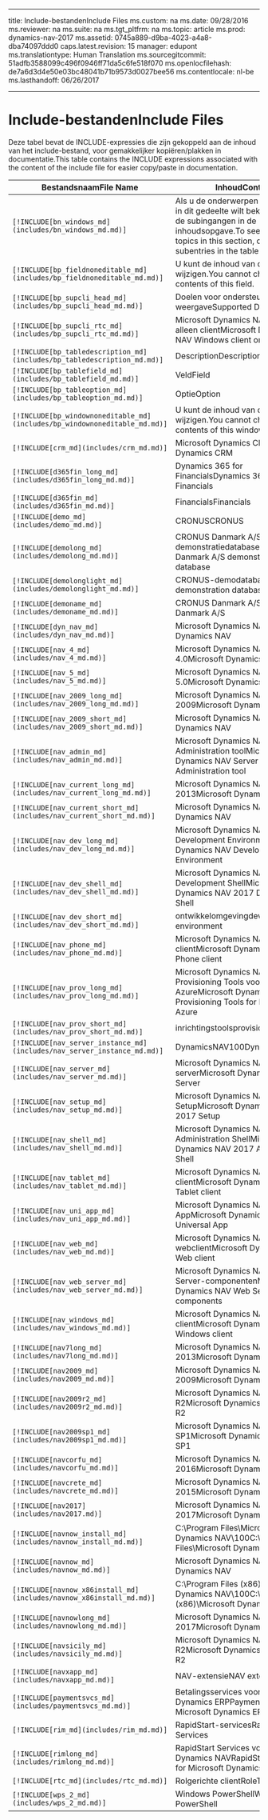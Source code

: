 
---
title: <span data-ttu-id="71f7a-101">Include-bestanden</span><span class="sxs-lookup"><span data-stu-id="71f7a-101">Include Files</span></span>
ms.custom: na
ms.date: 09/28/2016
ms.reviewer: na
ms.suite: na
ms.tgt_pltfrm: na
ms.topic: article
ms.prod: dynamics-nav-2017
ms.assetid: 0745a889-d9ba-4023-a4a8-dba74097ddd0
caps.latest.revision: 15
manager: edupont
ms.translationtype: Human Translation
ms.sourcegitcommit: 51adfb3588099c496f0946ff71da5c6fe518f070
ms.openlocfilehash: de7a6d3d4e50e03bc48041b71b9573d0027bee56
ms.contentlocale: nl-be
ms.lasthandoff: 06/26/2017

---

# <a name="include-files"></a><span data-ttu-id="71f7a-102">Include-bestanden</span><span class="sxs-lookup"><span data-stu-id="71f7a-102">Include Files</span></span>

<span data-ttu-id="71f7a-103">Deze tabel bevat de INCLUDE-expressies die zijn gekoppeld aan de inhoud van het include-bestand, voor gemakkelijker kopiëren/plakken in documentatie.</span><span class="sxs-lookup"><span data-stu-id="71f7a-103">This table contains the INCLUDE expressions associated with the content of the include file for easier copy/paste in documentation.</span></span>

|<span data-ttu-id="71f7a-104">Bestandsnaam</span><span class="sxs-lookup"><span data-stu-id="71f7a-104">File Name</span></span>   |<span data-ttu-id="71f7a-105">Inhoud</span><span class="sxs-lookup"><span data-stu-id="71f7a-105">Content</span></span>  |
|------------|---------|
|`[!INCLUDE[bn_windows_md](includes/bn_windows_md.md)]`|<span data-ttu-id="71f7a-106">Als u de onderwerpen over vensters in dit gedeelte wilt bekijken, kiest u de subingangen in de inhoudsopgave.</span><span class="sxs-lookup"><span data-stu-id="71f7a-106">To see the window topics in this section, choose the subentries in the table of contents.</span></span>|
|`[!INCLUDE[bp_fieldnoneditable_md](includes/bp_fieldnoneditable_md.md)]`|<span data-ttu-id="71f7a-107">U kunt de inhoud van dit veld niet wijzigen.</span><span class="sxs-lookup"><span data-stu-id="71f7a-107">You cannot change the contents of this field.</span></span>|
|`[!INCLUDE[bp_supcli_head_md](includes/bp_supcli_head_md.md)]`|<span data-ttu-id="71f7a-108">Doelen voor ondersteunde weergave</span><span class="sxs-lookup"><span data-stu-id="71f7a-108">Supported Display Targets</span></span>|
|`[!INCLUDE[bp_supcli_rtc_md](includes/bp_supcli_rtc_md.md)]`|<span data-ttu-id="71f7a-109">Microsoft Dynamics NAV Windows alleen client</span><span class="sxs-lookup"><span data-stu-id="71f7a-109">Microsoft Dynamics NAV Windows client only</span></span>|
|`[!INCLUDE[bp_tabledescription_md](includes/bp_tabledescription_md.md)]`|<span data-ttu-id="71f7a-110">Description</span><span class="sxs-lookup"><span data-stu-id="71f7a-110">Description</span></span>| 
|`[!INCLUDE[bp_tablefield_md](includes/bp_tablefield_md.md)]`|<span data-ttu-id="71f7a-111">Veld</span><span class="sxs-lookup"><span data-stu-id="71f7a-111">Field</span></span>|
|`[!INCLUDE[bp_tableoption_md](includes/bp_tableoption_md.md)]`|<span data-ttu-id="71f7a-112">Optie</span><span class="sxs-lookup"><span data-stu-id="71f7a-112">Option</span></span>|
|`[!INCLUDE[bp_windownoneditable_md](includes/bp_windownoneditable_md.md)]`|<span data-ttu-id="71f7a-113">U kunt de inhoud van dit venster niet wijzigen.</span><span class="sxs-lookup"><span data-stu-id="71f7a-113">You cannot change the contents of this window.</span></span>|
|`[!INCLUDE[crm_md](includes/crm_md.md)]`|<span data-ttu-id="71f7a-114">Microsoft Dynamics CRM</span><span class="sxs-lookup"><span data-stu-id="71f7a-114">Microsoft Dynamics CRM</span></span>|
|`[!INCLUDE[d365fin_long_md](includes/d365fin_long_md.md)]`|<span data-ttu-id="71f7a-115">Dynamics 365 for Financials</span><span class="sxs-lookup"><span data-stu-id="71f7a-115">Dynamics 365 for Financials</span></span>|
|`[!INCLUDE[d365fin_md](includes/d365fin_md.md)]`|<span data-ttu-id="71f7a-116">Financials</span><span class="sxs-lookup"><span data-stu-id="71f7a-116">Financials</span></span>|
|`[!INCLUDE[demo_md](includes/demo_md.md)]`|<span data-ttu-id="71f7a-117">CRONUS</span><span class="sxs-lookup"><span data-stu-id="71f7a-117">CRONUS</span></span>|
|`[!INCLUDE[demolong_md](includes/demolong_md.md)]`|<span data-ttu-id="71f7a-118">CRONUS Danmark A/S demonstratiedatabase</span><span class="sxs-lookup"><span data-stu-id="71f7a-118">CRONUS Danmark A/S demonstration database</span></span>|
|`[!INCLUDE[demolonglight_md](includes/demolonglight_md.md)]`|<span data-ttu-id="71f7a-119">CRONUS-demodatabase</span><span class="sxs-lookup"><span data-stu-id="71f7a-119">CRONUS demonstration database</span></span>|
|`[!INCLUDE[demoname_md](includes/demoname_md.md)]`|<span data-ttu-id="71f7a-120">CRONUS Danmark A/S</span><span class="sxs-lookup"><span data-stu-id="71f7a-120">CRONUS Danmark A/S</span></span>|
|`[!INCLUDE[dyn_nav_md](includes/dyn_nav_md.md)]`|<span data-ttu-id="71f7a-121">Microsoft Dynamics NAV</span><span class="sxs-lookup"><span data-stu-id="71f7a-121">Microsoft Dynamics NAV</span></span>|
|`[!INCLUDE[nav_4_md](includes/nav_4_md.md)]`|<span data-ttu-id="71f7a-122">Microsoft Dynamics NAV 4.0</span><span class="sxs-lookup"><span data-stu-id="71f7a-122">Microsoft Dynamics NAV 4.0</span></span>|
|`[!INCLUDE[nav_5_md](includes/nav_5_md.md)]`|<span data-ttu-id="71f7a-123">Microsoft Dynamics NAV 5.0</span><span class="sxs-lookup"><span data-stu-id="71f7a-123">Microsoft Dynamics NAV 5.0</span></span>|
|`[!INCLUDE[nav_2009_long_md](includes/nav_2009_long_md.md)]`|<span data-ttu-id="71f7a-124">Microsoft Dynamics NAV 2009</span><span class="sxs-lookup"><span data-stu-id="71f7a-124">Microsoft Dynamics NAV 2009</span></span>|
|`[!INCLUDE[nav_2009_short_md](includes/nav_2009_short_md.md)]`|<span data-ttu-id="71f7a-125">Microsoft Dynamics NAV</span><span class="sxs-lookup"><span data-stu-id="71f7a-125">Microsoft Dynamics NAV</span></span>|
|`[!INCLUDE[nav_admin_md](includes/nav_admin_md.md)]`|<span data-ttu-id="71f7a-126">Microsoft Dynamics NAV Server Administration tool</span><span class="sxs-lookup"><span data-stu-id="71f7a-126">Microsoft Dynamics NAV Server Administration tool</span></span>|
|`[!INCLUDE[nav_current_long_md](includes/nav_current_long_md.md)]`|<span data-ttu-id="71f7a-127">Microsoft Dynamics NAV 2013</span><span class="sxs-lookup"><span data-stu-id="71f7a-127">Microsoft Dynamics NAV 2013</span></span>|
|`[!INCLUDE[nav_current_short_md](includes/nav_current_short_md.md)]`|<span data-ttu-id="71f7a-128">Microsoft Dynamics NAV</span><span class="sxs-lookup"><span data-stu-id="71f7a-128">Microsoft Dynamics NAV</span></span>|
|`[!INCLUDE[nav_dev_long_md](includes/nav_dev_long_md.md)]`|<span data-ttu-id="71f7a-129">Microsoft Dynamics NAV Development Environment</span><span class="sxs-lookup"><span data-stu-id="71f7a-129">Microsoft Dynamics NAV Development Environment</span></span>|
|`[!INCLUDE[nav_dev_shell_md](includes/nav_dev_shell_md.md)]`|<span data-ttu-id="71f7a-130">Microsoft Dynamics NAV 2017 Development Shell</span><span class="sxs-lookup"><span data-stu-id="71f7a-130">Microsoft Dynamics NAV 2017 Development Shell</span></span>|
|`[!INCLUDE[nav_dev_short_md](includes/nav_dev_short_md.md)]`|<span data-ttu-id="71f7a-131">ontwikkelomgeving</span><span class="sxs-lookup"><span data-stu-id="71f7a-131">development environment</span></span>|
|`[!INCLUDE[nav_phone_md](includes/nav_phone_md.md)]`|<span data-ttu-id="71f7a-132">Microsoft Dynamics NAV Phone client</span><span class="sxs-lookup"><span data-stu-id="71f7a-132">Microsoft Dynamics NAV Phone client</span></span>|
|`[!INCLUDE[nav_prov_long_md](includes/nav_prov_long_md.md)]`|<span data-ttu-id="71f7a-133">Microsoft Dynamics NAV Provisioning Tools voor Microsoft Azure</span><span class="sxs-lookup"><span data-stu-id="71f7a-133">Microsoft Dynamics NAV Provisioning Tools for Microsoft Azure</span></span>|
|`[!INCLUDE[nav_prov_short_md](includes/nav_prov_short_md.md)]`|<span data-ttu-id="71f7a-134">inrichtingstools</span><span class="sxs-lookup"><span data-stu-id="71f7a-134">provisioning tools</span></span>|
|`[!INCLUDE[nav_server_instance_md](includes/nav_server_instance_md.md)]`|<span data-ttu-id="71f7a-135">DynamicsNAV100</span><span class="sxs-lookup"><span data-stu-id="71f7a-135">DynamicsNAV100</span></span>|
|`[!INCLUDE[nav_server_md](includes/nav_server_md.md)]`|<span data-ttu-id="71f7a-136">Microsoft Dynamics NAV-server</span><span class="sxs-lookup"><span data-stu-id="71f7a-136">Microsoft Dynamics NAV Server</span></span>|
|`[!INCLUDE[nav_setup_md](includes/nav_setup_md.md)]`|<span data-ttu-id="71f7a-137">Microsoft Dynamics NAV 2017 Setup</span><span class="sxs-lookup"><span data-stu-id="71f7a-137">Microsoft Dynamics NAV 2017 Setup</span></span>|
|`[!INCLUDE[nav_shell_md](includes/nav_shell_md.md)]`|<span data-ttu-id="71f7a-138">Microsoft Dynamics NAV 2017 Administration Shell</span><span class="sxs-lookup"><span data-stu-id="71f7a-138">Microsoft Dynamics NAV 2017 Administration Shell</span></span>|
|`[!INCLUDE[nav_tablet_md](includes/nav_tablet_md.md)]`|<span data-ttu-id="71f7a-139">Microsoft Dynamics NAV Tablet-client</span><span class="sxs-lookup"><span data-stu-id="71f7a-139">Microsoft Dynamics NAV Tablet client</span></span>|
|`[!INCLUDE[nav_uni_app_md](includes/nav_uni_app_md.md)]`|<span data-ttu-id="71f7a-140">Microsoft Dynamics NAV Universal App</span><span class="sxs-lookup"><span data-stu-id="71f7a-140">Microsoft Dynamics NAV Universal App</span></span>|
|`[!INCLUDE[nav_web_md](includes/nav_web_md.md)]`|<span data-ttu-id="71f7a-141">Microsoft Dynamics NAV-webclient</span><span class="sxs-lookup"><span data-stu-id="71f7a-141">Microsoft Dynamics NAV Web client</span></span>|
|`[!INCLUDE[nav_web_server_md](includes/nav_web_server_md.md)]`|<span data-ttu-id="71f7a-142">Microsoft Dynamics NAV Web Server-componenten</span><span class="sxs-lookup"><span data-stu-id="71f7a-142">Microsoft Dynamics NAV Web Server components</span></span>|
|`[!INCLUDE[nav_windows_md](includes/nav_windows_md.md)]`|<span data-ttu-id="71f7a-143">Microsoft Dynamics NAV Windows-client</span><span class="sxs-lookup"><span data-stu-id="71f7a-143">Microsoft Dynamics NAV Windows client</span></span>|
|`[!INCLUDE[nav7long_md](includes/nav7long_md.md)]`|<span data-ttu-id="71f7a-144">Microsoft Dynamics NAV 2013</span><span class="sxs-lookup"><span data-stu-id="71f7a-144">Microsoft Dynamics NAV 2013</span></span>|
|`[!INCLUDE[nav2009_md](includes/nav2009_md.md)]`|<span data-ttu-id="71f7a-145">Microsoft Dynamics NAV 2009</span><span class="sxs-lookup"><span data-stu-id="71f7a-145">Microsoft Dynamics NAV 2009</span></span>|
|`[!INCLUDE[nav2009r2_md](includes/nav2009r2_md.md)]`|<span data-ttu-id="71f7a-146">Microsoft Dynamics NAV 2009 R2</span><span class="sxs-lookup"><span data-stu-id="71f7a-146">Microsoft Dynamics NAV 2009 R2</span></span>|
|`[!INCLUDE[nav2009sp1_md](includes/nav2009sp1_md.md)]`|<span data-ttu-id="71f7a-147">Microsoft Dynamics NAV 2009 SP1</span><span class="sxs-lookup"><span data-stu-id="71f7a-147">Microsoft Dynamics NAV 2009 SP1</span></span>|
|`[!INCLUDE[navcorfu_md](includes/navcorfu_md.md)]`|<span data-ttu-id="71f7a-148">Microsoft Dynamics NAV 2016</span><span class="sxs-lookup"><span data-stu-id="71f7a-148">Microsoft Dynamics NAV 2016</span></span>|
|`[!INCLUDE[navcrete_md](includes/navcrete_md.md)]`|<span data-ttu-id="71f7a-149">Microsoft Dynamics NAV 2015</span><span class="sxs-lookup"><span data-stu-id="71f7a-149">Microsoft Dynamics NAV 2015</span></span>|
|`[!INCLUDE[nav2017](includes/nav2017.md)]`|<span data-ttu-id="71f7a-150">Microsoft Dynamics NAV 2017</span><span class="sxs-lookup"><span data-stu-id="71f7a-150">Microsoft Dynamics NAV 2017</span></span>|
|`[!INCLUDE[navnow_install_md](includes/navnow_install_md.md)]`|<span data-ttu-id="71f7a-151">C:\\Program Files\\Microsoft Dynamics NAV\\100</span><span class="sxs-lookup"><span data-stu-id="71f7a-151">C:\\Program Files\\Microsoft Dynamics NAV\\100</span></span>|
|`[!INCLUDE[navnow_md](includes/navnow_md.md)]`|<span data-ttu-id="71f7a-152">Microsoft Dynamics NAV</span><span class="sxs-lookup"><span data-stu-id="71f7a-152">Microsoft Dynamics NAV</span></span>|
|`[!INCLUDE[navnow_x86install_md](includes/navnow_x86install_md.md)]`|<span data-ttu-id="71f7a-153">C:\\Program Files \(x86\)\\Microsoft Dynamics NAV\\100</span><span class="sxs-lookup"><span data-stu-id="71f7a-153">C:\\Program Files \(x86\)\\Microsoft Dynamics NAV\\100</span></span>|
|`[!INCLUDE[navnowlong_md](includes/navnowlong_md.md)]`|<span data-ttu-id="71f7a-154">Microsoft Dynamics NAV 2017</span><span class="sxs-lookup"><span data-stu-id="71f7a-154">Microsoft Dynamics NAV 2017</span></span>|
|`[!INCLUDE[navsicily_md](includes/navsicily_md.md)]`|<span data-ttu-id="71f7a-155">Microsoft Dynamics NAV 2013 R2</span><span class="sxs-lookup"><span data-stu-id="71f7a-155">Microsoft Dynamics NAV 2013 R2</span></span>|
|`[!INCLUDE[navxapp_md](includes/navxapp_md.md)]`|<span data-ttu-id="71f7a-156">NAV-extensie</span><span class="sxs-lookup"><span data-stu-id="71f7a-156">NAV extension</span></span>|
|`[!INCLUDE[paymentsvcs_md](includes/paymentsvcs_md.md)]`|<span data-ttu-id="71f7a-157">Betalingsservices voor Microsoft Dynamics ERP</span><span class="sxs-lookup"><span data-stu-id="71f7a-157">Payment Services for Microsoft Dynamics ERP</span></span>|
|`[!INCLUDE[rim_md](includes/rim_md.md)]`|<span data-ttu-id="71f7a-158">RapidStart-services</span><span class="sxs-lookup"><span data-stu-id="71f7a-158">RapidStart Services</span></span>|
|`[!INCLUDE[rimlong_md](includes/rimlong_md.md)]`|<span data-ttu-id="71f7a-159">RapidStart Services voor Microsoft Dynamics NAV</span><span class="sxs-lookup"><span data-stu-id="71f7a-159">RapidStart Services for Microsoft Dynamics NAV</span></span>|
|`[!INCLUDE[rtc_md](includes/rtc_md.md)]`|<span data-ttu-id="71f7a-160">Rolgerichte client</span><span class="sxs-lookup"><span data-stu-id="71f7a-160">RoleTailored client</span></span>|
|`[!INCLUDE[wps_2_md](includes/wps_2_md.md)]`|<span data-ttu-id="71f7a-161">Windows PowerShell</span><span class="sxs-lookup"><span data-stu-id="71f7a-161">Windows PowerShell</span></span>|

